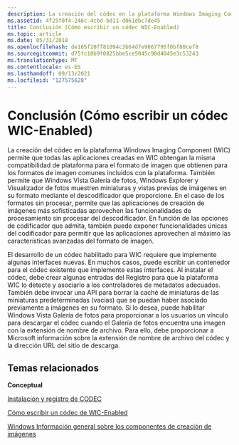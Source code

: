 ```yaml
---
description: La creación del códec en la plataforma Windows Imaging Component (WIC) permite que todas las aplicaciones creadas en WIC obtengan la misma compatibilidad de plataforma para el formato de imagen que obtienen para los formatos de imagen comunes incluidos con la plataforma.
ms.assetid: 4f25f0f4-246c-4cbd-bd11-d061dbc7de45
title: Conclusión (Cómo escribir un códec WIC-Enabled)
ms.topic: article
ms.date: 05/31/2018
ms.openlocfilehash: de165f20ff81094c3b64d7e9667795f0bf80cef8
ms.sourcegitcommit: d75fc10b9f0825bbe5ce5045c90d4045e3c53243
ms.translationtype: MT
ms.contentlocale: es-ES
ms.lasthandoff: 09/13/2021
ms.locfileid: "127575628"
---
```

# <a name="conclusion-how-to-write-a-wic-enabled-codec"></a>Conclusión (Cómo escribir un códec WIC-Enabled)

La creación del códec en la plataforma Windows Imaging Component (WIC) permite que todas las aplicaciones creadas en WIC obtengan la misma compatibilidad de plataforma para el formato de imagen que obtienen para los formatos de imagen comunes incluidos con la plataforma. También permite que Windows Vista Galería de fotos, Windows Explorer y Visualizador de fotos muestren miniaturas y vistas previas de imágenes en su formato mediante el descodificador que proporcione. En el caso de los formatos sin procesar, permite que las aplicaciones de creación de imágenes más sofisticadas aprovechen las funcionalidades de procesamiento sin procesar del descodificador. En función de las opciones de codificador que admita, también puede exponer funcionalidades únicas del codificador para permitir que las aplicaciones aprovechen al máximo las características avanzadas del formato de imagen.

El desarrollo de un códec habilitado para WIC requiere que implemente algunas interfaces nuevas. En muchos casos, puede escribir un contenedor para el códec existente que implemente estas interfaces. Al instalar el códec, debe crear algunas entradas del Registro para que la plataforma WIC lo detecte y asociarlo a los controladores de metadatos adecuados. También debe invocar una API para borrar la caché de miniaturas de las miniaturas predeterminadas (vacías) que se puedan haber asociado previamente a imágenes en su formato. Si lo desea, puede habilitar Windows Vista Galería de fotos para proporcionar a los usuarios un vínculo para descargar el códec cuando el Galería de fotos encuentra una imagen con la extensión de nombre de archivo. Para ello, debe proporcionar a Microsoft información sobre la extensión de nombre de archivo del códec y la dirección URL del sitio de descarga.

## <a name="related-topics"></a>Temas relacionados

<dl> <dt>

**Conceptual**
</dt> <dt>

[Instalación y registro de CODEC](-wic-codecinstallandreg.md)
</dt> <dt>

[Cómo escribir un códec de WIC-Enabled](-wic-howtowriteacodec.md)
</dt> <dt>

[Windows Información general sobre los componentes de creación de imágenes](-wic-about-windows-imaging-codec.md)
</dt> </dl>

 

 



